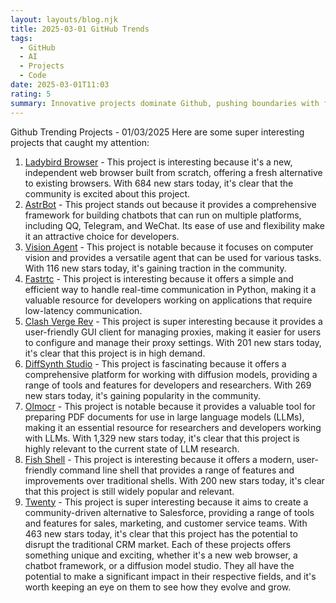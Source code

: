 ```yaml
---
layout: layouts/blog.njk
title: 2025-03-01 GitHub Trends
tags:
  - GitHub
  - AI
  - Projects
  - Code
date: 2025-03-01T11:03
rating: 5
summary: Innovative projects dominate Github, pushing boundaries with fresh ideas. **Ladybird Browser** and **Fish Shell** lead the charge, offering new alternatives. **AstrBot** and **Olmocr** drive progress in chatbots and LLM datasets. **Vision Agent** and **DiffSynth Studio** revolutionize computer vision and diffusion models. **Fastrtc** and **Clash Verge Rev** enhance real-time communication and proxy management. **Twenty** emerges as a community-driven alternative to Salesforce. These projects drive innovation, worth watching as they evolve and grow, making a significant impact in their fields with their unique solutions and contributions.
---
```

Github Trending Projects - 01/03/2025
Here are some super interesting projects that caught my attention:
1. [Ladybird Browser](https://github.com/LadybirdBrowser/ladybird "A truly independent web browser with 29,474 stars") - This project is interesting because it's a new, independent web browser built from scratch, offering a fresh alternative to existing browsers. With 684 new stars today, it's clear that the community is excited about this project.
2. [AstrBot](https://github.com/Soulter/AstrBot "A multi-platform LLM chatbot framework with 4,330 stars") - This project stands out because it provides a comprehensive framework for building chatbots that can run on multiple platforms, including QQ, Telegram, and WeChat. Its ease of use and flexibility make it an attractive choice for developers.
3. [Vision Agent](https://github.com/landing-ai/vision-agent "A vision agent built with Python and 3,340 stars") - This project is notable because it focuses on computer vision and provides a versatile agent that can be used for various tasks. With 116 new stars today, it's gaining traction in the community.
4. [Fastrtc](https://github.com/freddyaboulton/fastrtc "A Python library for real-time communication with 1,377 stars") - This project is interesting because it offers a simple and efficient way to handle real-time communication in Python, making it a valuable resource for developers working on applications that require low-latency communication.
5. [Clash Verge Rev](https://github.com/clash-verge-rev/clash-verge-rev "A modern GUI client for tailored proxy experience with 48,841 stars") - This project is super interesting because it provides a user-friendly GUI client for managing proxies, making it easier for users to configure and manage their proxy settings. With 201 new stars today, it's clear that this project is in high demand.
6. [DiffSynth Studio](https://github.com/modelscope/DiffSynth-Studio "A diffusion model studio with 7,387 stars") - This project is fascinating because it offers a comprehensive platform for working with diffusion models, providing a range of tools and features for developers and researchers. With 269 new stars today, it's gaining popularity in the community.
7. [Olmocr](https://github.com/allenai/olmocr "A toolkit for linearizing PDFs for LLM datasets/training with 4,410 stars") - This project is notable because it provides a valuable tool for preparing PDF documents for use in large language models (LLMs), making it an essential resource for researchers and developers working with LLMs. With 1,329 new stars today, it's clear that this project is highly relevant to the current state of LLM research.
8. [Fish Shell](https://github.com/fish-shell/fish-shell "A user-friendly command line shell with 28,491 stars") - This project is interesting because it offers a modern, user-friendly command line shell that provides a range of features and improvements over traditional shells. With 200 new stars today, it's clear that this project is still widely popular and relevant.
9. [Twenty](https://github.com/twentyhq/twenty "A modern alternative to Salesforce, powered by the community with 26,351 stars") - This project is super interesting because it aims to create a community-driven alternative to Salesforce, providing a range of tools and features for sales, marketing, and customer service teams. With 463 new stars today, it's clear that this project has the potential to disrupt the traditional CRM market.
Each of these projects offers something unique and exciting, whether it's a new web browser, a chatbot framework, or a diffusion model studio. They all have the potential to make a significant impact in their respective fields, and it's worth keeping an eye on them to see how they evolve and grow.



